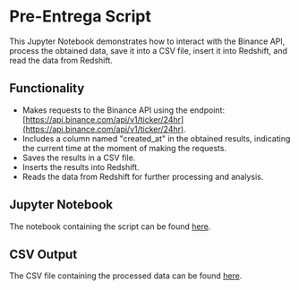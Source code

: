 # Pre-Entrega Script

This Jupyter Notebook demonstrates how to interact with the Binance API, process the obtained data, save it into a CSV file, insert it into Redshift, and read the data from Redshift.

## Functionality

- Makes requests to the Binance API using the endpoint: [https://api.binance.com/api/v1/ticker/24hr](https://api.binance.com/api/v1/ticker/24hr).
- Includes a column named "created_at" in the obtained results, indicating the current time at the moment of making the requests.
- Saves the results in a CSV file.
- Inserts the results into Redshift.
- Reads the data from Redshift for further processing and analysis.

## Jupyter Notebook

The notebook containing the script can be found [here](https://github.com/mateobelossi/CoderDataEngineering/blob/main/EntregableBelossi.ipynb).

## CSV Output

The CSV file containing the processed data can be found [here](https://github.com/mateobelossi/EntregableBelossi.ipynb/blob/main/20240401_125605_mercado_binance.csv).


